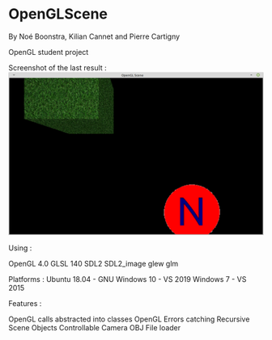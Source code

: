 # OpenGLScene
By Noé Boonstra, Kilian Cannet and Pierre Cartigny

OpenGL student project

Screenshot of the last result :
![alt text](lastBuild.png)


Using :

OpenGL 4.0 
GLSL 140
SDL2
SDL2_image
glew
glm


Platforms :
Ubuntu 18.04 - GNU
Windows 10 - VS 2019
Windows 7 - VS 2015


Features :

OpenGL calls abstracted into classes
OpenGL Errors catching
Recursive Scene Objects
Controllable Camera
OBJ File loader
